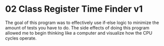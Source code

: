 # 02 Class Register Time Finder v1

The goal of this program was to effectively use if-else logic to minimize the amount of tests you have to do. The side effects of doing this program allowed me to begin thinking like a computer and visualize how the CPU cycles operate.

